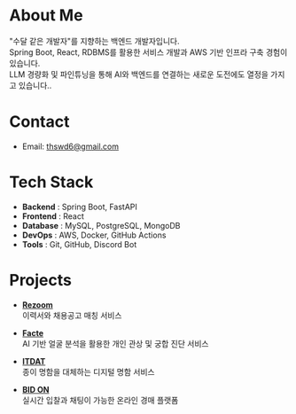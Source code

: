 # About Me

"수달 같은 개발자"를 지향하는 백엔드 개발자입니다.  
Spring Boot, React, RDBMS를 활용한 서비스 개발과 AWS 기반 인프라 구축 경험이 있습니다.  
LLM 경량화 및 파인튜닝을 통해 AI와 백엔드를 연결하는 새로운 도전에도 열정을 가지고 있습니다..


# Contact

- Email: thswd6@gmail.com


# Tech Stack

- **Backend** : Spring Boot, FastAPI
- **Frontend** : React
- **Database** : MySQL, PostgreSQL, MongoDB
- **DevOps** : AWS, Docker, GitHub Actions
- **Tools** : Git, GitHub, Discord Bot


# Projects

- **[Rezoom](https://github.com/Team-Rezoom)**  
  이력서와 채용공고 매칭 서비스

- **[Facte](https://github.com/AI-X-5jo-Mini/mini-frontend)**  
  AI 기반 얼굴 분석을 활용한 개인 관상 및 궁합 진단 서비스

- **[ITDAT](https://github.com/itdat-namewallet/Mobile)**  
  종이 명함을 대체하는 디지털 명함 서비스

- **[BID ON](https://github.com/gangnam-auction/gangnam-auction)**  
  실시간 입찰과 채팅이 가능한 온라인 경매 플랫폼
